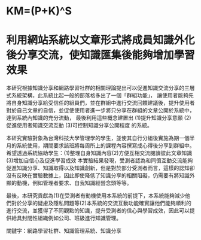 # KM=(P+K)^S
利用網站系統以文章形式將成員知識外化後分享交流，使知識匯集後能夠增加學習效果
===========================================================================
本研究根據知識分享和網路學習社群的相關理論提出可以促進知識交流分享的三層式系統架構，此系統比起一般的部落格多出了一個「群組功能」，
讓使用者能夠先將自身知識分享給受信任的組員們，並在群組中進行交流回饋建議後，提升使用者對於自己文章的自信，並促使使用者進一步將只分享在群組的文章公開於系統中，達到系統內知識的充分流動，
最後利用這些概念建置出
(1)提升知識分享意願
(2)促進使用者知識交流互動
(3)可控制知識分享公開程度 的系統。
	
本研究實驗對象為台灣科技大學管理學的學生，並使其自行分組後實施為期一個半月的系統使用，期間要求該班將每周所上的課程內容撰寫成心得後分享到群組中。
希望透過系統協助學生：(1)整理自身知識內容(2)方便互相交流閱讀彼此文章知識(3)增加自信心及促進學習成效
本實驗結果發現，受測者認為和同儕互動交流能夠促進知識分享、知識取得以及知識創新，但是對於部分受測者而言，這樣的認知卻沒有反映在實驗數據上，因此即使降低了知識分享的相關阻礙，仍需要有將知識外顯的動機，例如管理者要求、自我知識經營念頭等等。

最後，本研究貢獻為(1)在受測者有動機使用本系統的前提下，本系統能夠減少他們對於分享的疑慮及隱私問題等(2)本系統的交流互動功能確實讓他們能夠順利的進行交流，並獲得了不同觀點的知識，提升受測者的信心與學習成效，因此可以提供給具封閉性組織例如公司、班級進行知識管理。


關鍵字：網路學習社群、知識管理系統、知識分享
